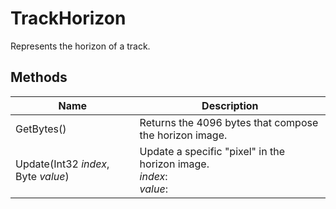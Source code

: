 # TrackHorizon

Represents the horizon of a track.

## Methods

| Name  | Description  |
|-------|--------------|
| GetBytes()  | Returns the 4096 bytes that compose the horizon image.  |
| Update(Int32 *index*, Byte *value*)  | Update a specific "pixel" in the horizon image.<br />*index*: <br />*value*: <br />  |


